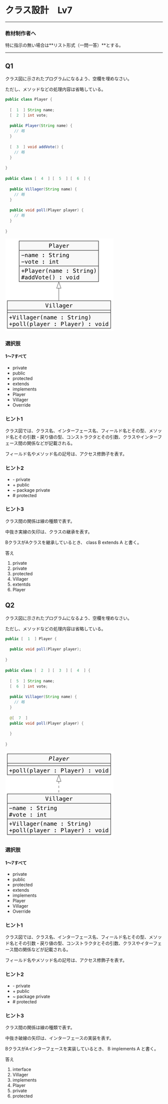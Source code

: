 # クラス設計　Lv7

----

### 教材制作者へ

特に指示の無い場合は**リスト形式（一問一答）**とする。

----

## Q1

クラス図に示されたプログラムになるよう、空欄を埋めなさい。

ただし、メソッドなどの処理内容は省略している。

```java
public class Player {

  [  1  ] String name;
  [  2  ] int vote;

  public Player(String name) {
    // 略
  }

  [  3  ] void addVote() {
    // 略
  }

}

public class [  4  ] [  5  ] [  6  ] {

  public Villager(String name) {
    // 略
  }

  public void poll(Player player) {
    // 略
  }

}
```

![Lv7Q01](./img/Lv7Q01.png)

### 選択肢

#### 1〜7すべて

- private
- public
- protected
- extends
- implements
- Player
- Villager
- Override

### ヒント1

クラス図では、クラス名、インターフェース名、フィールド名とその型、メソッド名とその引数・戻り値の型、コンストラクタとその引数、クラスやインターフェース間の関係などが記載される。

フィールド名やメソッド名の記号は、アクセス修飾子を表す。

### ヒント2

- \- private
- \+ public
- \~ package private
- \# protected

### ヒント3

クラス間の関係は線の種類で表す。

中抜き実線の矢印は、クラスの継承を表す。

BクラスがAクラスを継承しているとき、 class B extends A と書く。

答え

1. private
2. private
3. protected
4. Villager
5. extentds
6. Player

## Q2

クラス図に示されたプログラムになるよう、空欄を埋めなさい。

ただし、メソッドなどの処理内容は省略している。

```java
public [  1  ] Player {

  public void poll(Player player);

}

public class [  2  ] [  3  ] [  4  ] {

  [  5  ] String name;
  [  6  ] int vote;

  public Villager(String name) {
    // 略
  }

  @[  7  ]
  public void poll(Player player) {

  }

}
```

![Lv7Q02](./img/Lv7Q02.png)

### 選択肢

#### 1〜7すべて

- private
- public
- protected
- extends
- implements
- Player
- Villager
- Override

### ヒント1

クラス図では、クラス名、インターフェース名、フィールド名とその型、メソッド名とその引数・戻り値の型、コンストラクタとその引数、クラスやイターフェース間の関係などが記載される。

フィールド名やメソッド名の記号は、アクセス修飾子を表す。

### ヒント2

- \- private
- \+ public
- \~ package private
- \# protected

### ヒント3

クラス間の関係は線の種類で表す。

中抜き破線の矢印は、インターフェースの実装を表す。

BクラスがAインターフェースを実装しているとき、 B implements A と書く。

答え

1. interface
2. Villager
3. implements
4. Player
5. private
6. protected
